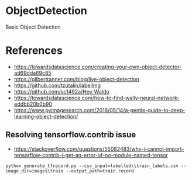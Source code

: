 # ObjectDetection
Basic Object Detection

# References
- https://towardsdatascience.com/creating-your-own-object-detector-ad69dda69c85
- https://gilberttanner.com/blog/live-object-detection
- https://github.com/tzutalin/labelImg
- https://github.com/vc1492a/Hey-Waldo
- https://towardsdatascience.com/how-to-find-wally-neural-network-eddbb20b0b90
- https://www.pyimagesearch.com/2018/05/14/a-gentle-guide-to-deep-learning-object-detection/

## Resolving tensorflow.contrib issue
- https://stackoverflow.com/questions/55082483/why-i-cannot-import-tensorflow-contrib-i-get-an-error-of-no-module-named-tensor

```
python generate_tfrecord.py --csv_input=labelled\\train_labels.csv --image_dir=images\train --output_path=train.record
```